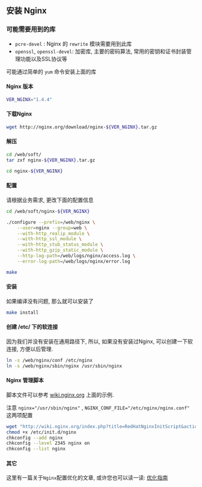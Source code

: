 ## 安装 Nginx

### 可能需要用到的库
+ `pcre-devel` : Nginx 的 `rewrite` 模块需要用到此库
+ `openssl`, `openssl-devel`: 加密库, 主要的密码算法, 常用的密钥和证书封装管理功能以及SSL协议等

可能通过简单的 `yum` 命令安装上面的库

#### Nginx 版本

```bash
VER_NGINX="1.4.4"
```

#### 下载Nginx

```bash
wget http://nginx.org/download/nginx-${VER_NGINX}.tar.gz
```

#### 解压
```bash
cd /web/soft/
tar zxf nginx-${VER_NGINX}.tar.gz

cd nginx-${VER_NGINX}
```

#### 配置
请根据业务需求, 更改下面的配置信息

```bash
cd /web/soft/nginx-${VER_NGINX}

./configure --prefix=/web/nginx \
    --user=nginx --group=web \
    --with-http_realip_module \
    --with-http_ssl_module \
    --with-http_stub_status_module \
    --with-http_gzip_static_module \
    --http-log-path=/web/logs/nginx/access.log \
    --error-log-path=/web/logs/nginx/error.log 

make
```

#### 安装
如果编译没有问题, 那么就可以安装了

```bash
make install
```

#### 创建 /etc/ 下的软连接
因为我们并没有安装在通用路径下,
所以, 如果没有安装过Nginx, 可以创建一下软连接, 方便以后管理.

```bash
ln -s /web/nginx/conf /etc/nginx
ln -s /web/nginx/sbin/nginx /usr/sbin/nginx
```

#### Nginx 管理脚本
脚本文件可以参考 [wiki.nginx.org](http://wiki.nginx.org/RedHatNginxInitScript "/etc/init.d/nginx") 上面的示例.

注意 `nginx="/usr/sbin/nginx"` , `NGINX_CONF_FILE="/etc/nginx/nginx.conf"` 这两项配置

```bash
wget "http://wiki.nginx.org/index.php?title=RedHatNginxInitScript&action=raw&anchor=nginx" --output-document=/etc/init.d/nginx
chmod +x /etc/init.d/nginx
chkconfig --add nginx
chkconfig --level 2345 nginx on
chkconfig --list nginx
```

#### 其它
这里有一篇关于`Nginx`配置优化的文章, 或许您也可以读一读: [优化指南](http://www.oschina.net/translate/nginx-setup)

